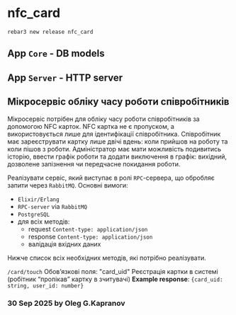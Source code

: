 nfc_card
=====

```
rebar3 new release nfc_card
```

## App `Core` - DB models

## App `Server` - HTTP server

## Мікросервіс обліку часу роботи співробітників

Мікросервіс потрібен для обліку часу роботи співробітників за допомогою NFC карток.
NFC картка не є пропуском, а використовується лише для ідентифікації співробітника.
Співробітник має зареєструвати картку лише двічі вдень: коли прийшов на роботу та
коли пішов з роботи.
Адміністратор має мати можливість подивитись історію, ввести графік роботи та
додати виключення в графік: вихідний, дозволене запізнення чи передчасне покидання
роботи.

Реалізувати сервіс, який виступає в ролі `RPC`-сервера, що обробляє запити через
`RabbitMQ`. Основні вимоги:

- `Elixir/Erlang`
- `RPC-server` via `RabbitMQ`
- `PostgreSQL`
- для всіх методів:
    - request `Content-type: application/json`
    - response `Content-type: application/json`
    - валідація вхідних даних

Нижче список всіх необхідних методів, які потрібно реалізувати.

`/card/touch`
Обов’язкові поля: "card_uid"
Реєстрація картки в системі (робітник “пропікав” картку в зчитувачі)
**Example response**: `{card_uid: string, user_id: number}`

### 30 Sep 2025 by Oleg G.Kapranov
